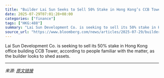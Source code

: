 ```yaml
---
title: "Builder Lai Sun Seeks to Sell 50% Stake in Hong Kong’s CCB Tower"
date: 2025-07-29T07:01:28+08:00
categories: ["finance"]
tags: ["HKG:488"]
summary: "Lai Sun Development Co. is seeking to sell its 50% stake in Hong Kong office building CCB Tower, according to people familiar with the matter, as the builder looks to shed assets."
source_url: "https://www.bloomberg.com/news/articles/2025-07-29/builder-lai-sun-seeks-to-sell-50-stake-in-hong-kong-s-ccb-tower"
---
```


Lai Sun Development Co. is seeking to sell its 50% stake in Hong Kong office building CCB Tower, according to people familiar with the matter, as the builder looks to shed assets.

---

*来源: [原文链接](https://www.bloomberg.com/news/articles/2025-07-29/builder-lai-sun-seeks-to-sell-50-stake-in-hong-kong-s-ccb-tower)*
